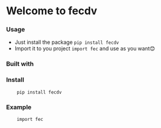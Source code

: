 # Welcome to fecdv

### Usage

- Just install the package `pip install fecdv`
- Import it to you project `import fec` and use as you want😊

### Built with


### Install

```
    pip install fecdv
````

### Example
```
    import fec
```
